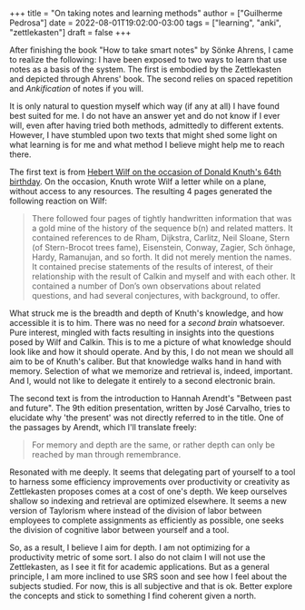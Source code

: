 +++
title = "On taking notes and learning methods"
author = ["Guilherme Pedrosa"]
date = 2022-08-01T19:02:00-03:00
tags = ["learning", "anki", "zettlekasten"]
draft = false
+++

After finishing the book "How to take smart notes" by Sönke Ahrens, I came to realize the following: I have been exposed to two ways to learn that use notes as a basis of the system. The first is embodied by the Zettlekasten and depicted through Ahrens' book. The second relies on spaced repetition and _Ankification_ of notes if you will.

It is only natural to question myself which way (if any at all) I have found best suited for me. I do not have an answer yet and do not know if I ever will, even after having tried both methods, admittedly to different extents. However, I have stumbled upon two texts that might shed some light on what learning is for me and what method I believe might help me to reach there.

The first text is from [Hebert Wilf on the occasion of Donald Knuth's 64th birthday](https://www2.math.upenn.edu/~wilf/website/dek.pdf). On the occasion, Knuth wrote Wilf a letter while on a plane, without access to any resources. The resulting 4 pages generated the following reaction on Wilf:

> There followed four pages of tightly handwritten information that was a gold mine of the history of the sequence b(n) and related matters. It contained references to de Rham, Dijkstra, Carlitz, Neil Sloane, Stern (of Stern-Brocot trees fame), Eisenstein, Conway, Zagier, Sch ̈onhage, Hardy, Ramanujan, and so forth. It did not merely mention the names. It contained precise statements of the results of interest, of their relationship with the result of Calkin and myself and with each other. It contained a number of Don’s own observations about related questions, and had several conjectures, with background, to offer.

What struck me is the breadth and depth of Knuth's knowledge, and how accessible it is to him. There was no need for a _second brain_ whatsoever. Pure interest, mingled with facts resulting in insights into the questions posed by Wilf and Calkin. This is to me a picture of what knowledge should look like and how it should operate. And by this, I do not mean we should all aim to be of Knuth's caliber. But that knowledge walks hand in hand with memory. Selection of what we memorize and retrieval is, indeed, important. And I, would not like to delegate it entirely to a second electronic brain.

The second text is from the introduction to Hannah Arendt's "Between past and future". The 9th edition presentation, written by José Carvalho, tries to elucidate why 'the present' was not directly referred to in the title. One of the passages by Arendt, which I'll translate freely:

> For memory and depth are the same, or rather depth can only be reached by man through remembrance.

Resonated with me deeply. It seems that delegating part of yourself to a tool to harness some efficiency improvements over productivity or creativity as Zettlekasten proposes comes at a cost of one's depth. We keep ourselves shallow so indexing and retrieval are optimized elsewhere. It seems a new version of Taylorism where instead of the division of labor between employees to complete assignments as efficiently as possible, one seeks the division of cognitive labor between yourself and a tool.

So, as a result, I believe I aim for depth. I am not optimizing for a productivity metric of some sort. I also do not claim I will not use the Zettlekasten, as I see it fit for academic applications. But as a general principle, I am more inclined to use SRS soon and see how I feel about the subjects studied. For now, this is all subjective and that is ok. Better explore the concepts and stick to something I find coherent given a north.
